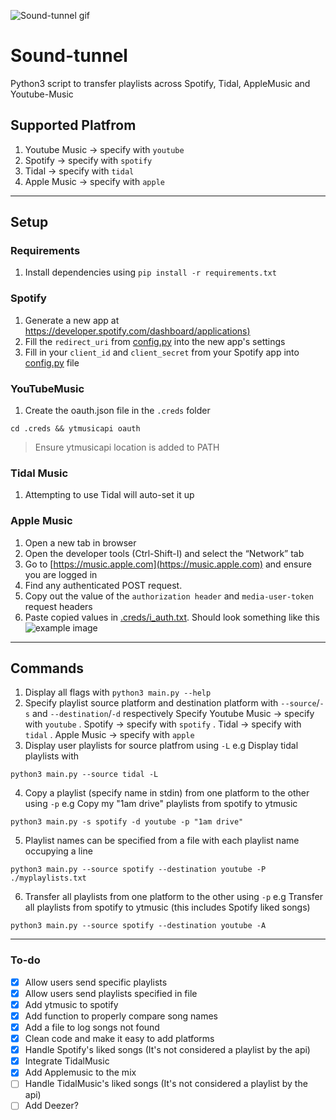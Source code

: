 ![Sound-tunnel gif](sound--tunnel.gif)
# Sound-tunnel
Python3 script to transfer playlists across Spotify, Tidal, AppleMusic and Youtube-Music

## Supported Platfrom
1. Youtube Music -> specify with `youtube`
2. Spotify -> specify with `spotify`
3. Tidal -> specify with `tidal`
4. Apple Music -> specify with `apple`

---
## Setup
### Requirements
1. Install dependencies using `pip install -r requirements.txt`

### Spotify
1. Generate a new app at [https://developer.spotify.com/dashboard/applications)](https://developer.spotify.com/dashboard/applications)
2. Fill the `redirect_uri` from [config.py](config/config.py) into the new app's settings
3. Fill in your `client_id` and `client_secret` from your Spotify app into [config.py](config/config.py) file 

### YouTubeMusic
1. Create the oauth.json file in the `.creds` folder
```
cd .creds && ytmusicapi oauth
```
> Ensure ytmusicapi location is added to PATH

### Tidal Music
1. Attempting to use Tidal will auto-set it up

### Apple Music
1. Open a new tab in browser
2. Open the developer tools (Ctrl-Shift-I) and select the “Network” tab
3. Go to [https://music.apple.com](https://music.apple.com) and ensure you are logged in
4. Find any authenticated POST request.
5. Copy out the value of the `authorization header` and `media-user-token` request headers
6. Paste copied values in [.creds/i_auth.txt](i_auth.txt). Should look something like this
![example image](./image_2.png "Example img")

---
## Commands
1. Display all flags with `python3 main.py --help`
2. Specify playlist source platform and destination platform with `--source`/`-s` and `--destination`/`-d` respectively
   Specify Youtube Music -> specify with `youtube`
   . Spotify -> specify with `spotify`
   . Tidal -> specify with `tidal`
   . Apple Music -> specify with `apple`
3. Display user playlists for source platfrom using `-L` e.g Display tidal playlists with
```
python3 main.py --source tidal -L
```
4. Copy a playlist (specify name in stdin) from one platform to the other using `-p` e.g Copy my "1am drive" playlists from spotify to ytmusic
```
python3 main.py -s spotify -d youtube -p "1am drive"
```
5. Playlist names can be specified from a file with each playlist name occupying a line
```
python3 main.py --source spotify --destination youtube -P ./myplaylists.txt
```
6. Transfer all playlists from one platform to the other using `-p` e.g Transfer all playlists from spotify to ytmusic (this includes Spotify liked songs)
```
python3 main.py --source spotify --destination youtube -A
```
---

### To-do
- [x] Allow users send specific playlists
- [x] Allow users send playlists specified in file
- [x] Add ytmusic to spotify
- [x] Add function to properly compare song names
- [x] Add a file to log songs not found
- [x] Clean code and make it easy to add platforms
- [x] Handle Spotify's liked songs (It's not considered a playlist by the api)
- [x] Integrate TidalMusic
- [x] Add Applemusic to the mix
- [ ] Handle TidalMusic's liked songs (It's not considered a playlist by the api)
- [ ] Add Deezer?
